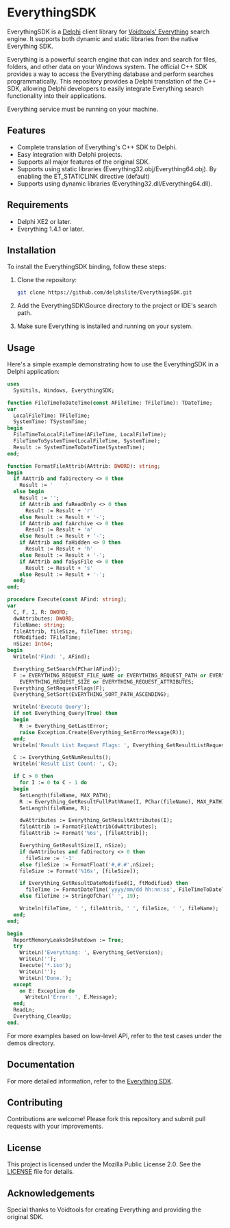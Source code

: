 # EverythingSDK
EverythingSDK is a [Delphi](http://www.embarcadero.com/products/delphi) client library for [Voidtools' Everything](https://www.voidtools.com/) search engine. It supports both dynamic and static libraries from the native Everything SDK.

Everything is a powerful search engine that can index and search for files, folders, and other data on your Windows system. The official C++ SDK provides a way to access the Everything database and perform searches programmatically. This repository provides a Delphi translation of the C++ SDK, allowing Delphi developers to easily integrate Everything search functionality into their applications.

Everything service must be running on your machine.

## Features
- Complete translation of Everything's C++ SDK to Delphi.
- Easy integration with Delphi projects.
- Supports all major features of the original SDK.
- Supports using static libraries (Everything32.obj/Everything64.obj). By enabling the ET_STATICLINK directive (default)
- Supports using dynamic libraries (Everything32.dll/Everything64.dll).

## Requirements
- Delphi XE2 or later.
- Everything 1.4.1 or later.

## Installation
To install the EverythingSDK binding, follow these steps:

1. Clone the repository:
    ```sh
    git clone https://github.com/delphilite/EverythingSDK.git
    ```

2. Add the EverythingSDK\Source directory to the project or IDE's search path.
3. Make sure Everything is installed and running on your system.

## Usage
Here's a simple example demonstrating how to use the EverythingSDK in a Delphi application:

```pas
uses
  SysUtils, Windows, EverythingSDK;

function FileTimeToDateTime(const AFileTime: TFileTime): TDateTime;
var
  LocalFileTime: TFileTime;
  SystemTime: TSystemTime;
begin
  FileTimeToLocalFileTime(AFileTime, LocalFileTime);
  FileTimeToSystemTime(LocalFileTime, SystemTime);
  Result := SystemTimeToDateTime(SystemTime);
end;

function FormatFileAttrib(AAttrib: DWORD): string;
begin
  if AAttrib and faDirectory <> 0 then
    Result := '    '
  else begin
    Result := '';
    if AAttrib and faReadOnly <> 0 then
      Result := Result + 'r'
    else Result := Result + '-';
    if AAttrib and faArchive <> 0 then
      Result := Result + 'a'
    else Result := Result + '-';
    if AAttrib and faHidden <> 0 then
      Result := Result + 'h'
    else Result := Result + '-';
    if AAttrib and faSysFile <> 0 then
      Result := Result + 's'
    else Result := Result + '-';
  end;
end;

procedure Execute(const AFind: string);
var
  C, F, I, R: DWORD;
  dwAttributes: DWORD;
  fileName: string;
  fileAttrib, fileSize, fileTime: string;
  ftModified: TFileTime;
  nSize: Int64;
begin
  Writeln('Find: ', AFind);

  Everything_SetSearch(PChar(AFind));
  F := EVERYTHING_REQUEST_FILE_NAME or EVERYTHING_REQUEST_PATH or EVERYTHING_REQUEST_DATE_MODIFIED or
    EVERYTHING_REQUEST_SIZE or EVERYTHING_REQUEST_ATTRIBUTES;
  Everything_SetRequestFlags(F);
  Everything_SetSort(EVERYTHING_SORT_PATH_ASCENDING);

  Writeln('Execute Query');
  if not Everything_Query(True) then
  begin
    R := Everything_GetLastError;
    raise Exception.Create(Everything_GetErrorMessage(R));
  end;
  Writeln('Result List Request Flags: ', Everything_GetResultListRequestFlags());

  C := Everything_GetNumResults();
  Writeln('Result List Count: ', C);

  if C > 0 then
    for I := 0 to C - 1 do
  begin
    SetLength(fileName, MAX_PATH);
    R := Everything_GetResultFullPathName(I, PChar(fileName), MAX_PATH);
    SetLength(fileName, R);

    dwAttributes := Everything_GetResultAttributes(I);
    fileAttrib := FormatFileAttrib(dwAttributes);
    fileAttrib := Format('%6s', [fileAttrib]);

    Everything_GetResultSize(I, nSize);
    if dwAttributes and faDirectory <> 0 then
      fileSize := '-1'
    else fileSize := FormatFloat('#,#.#',nSize);
    fileSize := Format('%16s', [fileSize]);

    if Everything_GetResultDateModified(I, ftModified) then
      fileTime := FormatDateTime('yyyy/mm/dd hh:nn:ss', FileTimeToDateTime(ftModified))
    else fileTime := StringOfChar(' ', 19);

    Writeln(fileTime, ' ', fileAttrib, ' ', fileSize, ' ', fileName);
  end;
end;

begin
  ReportMemoryLeaksOnShutdown := True;
  try
    WriteLn('Everything: ', Everything_GetVersion);
    WriteLn('');
    Execute('*.iso');
    WriteLn('');
    WriteLn('Done.');
  except
    on E: Exception do
      WriteLn('Error: ', E.Message);
  end;
  ReadLn;
  Everything_CleanUp;
end.
```

For more examples based on low-level API, refer to the test cases under the demos directory.

## Documentation
For more detailed information, refer to the [Everything SDK](https://www.voidtools.com/support/everything/sdk/).

## Contributing
Contributions are welcome! Please fork this repository and submit pull requests with your improvements.

## License
This project is licensed under the Mozilla Public License 2.0. See the [LICENSE](LICENSE) file for details.

## Acknowledgements
Special thanks to Voidtools for creating Everything and providing the original SDK.
